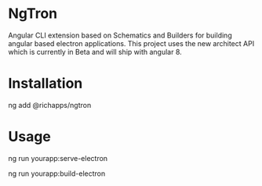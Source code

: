 # NgTron

Angular CLI extension based on Schematics and Builders for building angular based electron applications.
This project uses the new architect API which is currently in Beta and will ship with angular 8.

# Installation

ng add @richapps/ngtron

# Usage

ng run yourapp:serve-electron

ng run yourapp:build-electron
